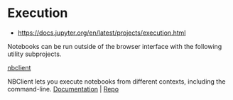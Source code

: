 # Execution

* https://docs.jupyter.org/en/latest/projects/execution.html

Notebooks can be run outside of the browser interface with the following utility subprojects.

[nbclient](https://nbclient.readthedocs.io/en/latest/)

NBClient lets you execute notebooks from different contexts, including the command-line. [Documentation](https://nbclient.readthedocs.io/en/latest/) | [Repo](https://github.com/jupyter/nbclient)
